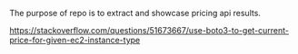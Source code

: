 The purpose of repo is to extract and showcase pricing api results.

https://stackoverflow.com/questions/51673667/use-boto3-to-get-current-price-for-given-ec2-instance-type